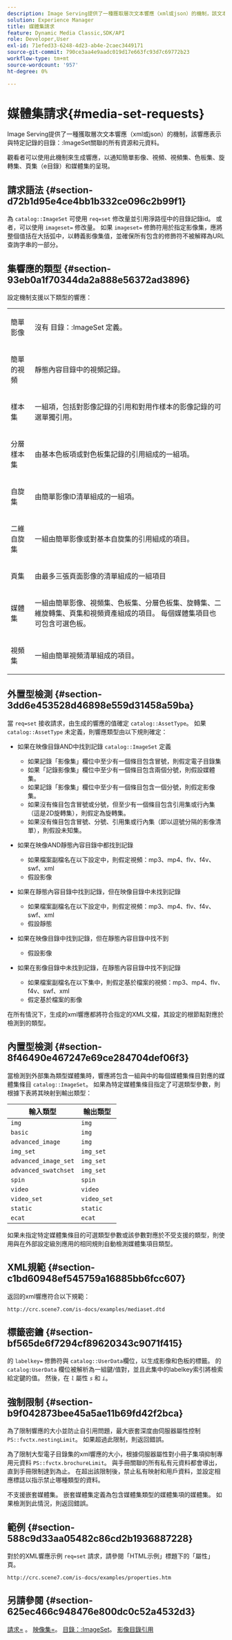 ```yaml
---
description: Image Serving提供了一種獲取層次文本響應（xml或json）的機制，該文本響應表示與特定記錄的目錄ImageSet關聯的所有資源和元資料。
solution: Experience Manager
title: 媒體集請求
feature: Dynamic Media Classic,SDK/API
role: Developer,User
exl-id: 71efed33-6248-4d23-ab4e-2caec3449171
source-git-commit: 790ce3aa4e9aadc019d17e663fc93d7c69772b23
workflow-type: tm+mt
source-wordcount: '957'
ht-degree: 0%

---
```


# 媒體集請求{#media-set-requests}

Image Serving提供了一種獲取層次文本響應（xml或json）的機制，該響應表示與特定記錄的目錄：:ImageSet關聯的所有資源和元資料。

觀看者可以使用此機制來生成響應，以通知簡單影像、視頻、視頻集、色板集、旋轉集、頁集（e目錄）和媒體集的呈現。

## 請求語法 {#section-d72b1d95e4ce4bb1b332ce096c2b99f1}

為 `catalog::ImageSet` 可使用 `req=set` 修改量並引用淨路徑中的目錄記錄id。 或者，可以使用 `imageset=` 修改量。 如果 `imageset=` 修飾符用於指定影像集，應將整個值括在大括弧中，以轉義影像集值，並確保所有包含的修飾符不被解釋為URL查詢字串的一部分。

## 集響應的類型 {#section-93eb0a1f70344da2a888e56372ad3896}

設定機制支援以下類型的響應：

<table id="simpletable_3718A93699F64805A41BC8A24D7962D2"> 
 <tr class="strow"> 
  <td class="stentry"> <p>簡單影像 </p></td> 
  <td class="stentry"> <p>沒有 <span class="codeph"> 目錄：:ImageSet</span> 定義。 </p></td> 
 </tr> 
 <tr class="strow"> 
  <td class="stentry"> <p>簡單的視頻 </p></td> 
  <td class="stentry"> <p>靜態內容目錄中的視頻記錄。 </p></td> 
 </tr> 
 <tr class="strow"> 
  <td class="stentry"> <p>樣本集 </p></td> 
  <td class="stentry"> <p>一組項，包括對影像記錄的引用和對用作樣本的影像記錄的可選單獨引用。 </p></td> 
 </tr> 
 <tr class="strow"> 
  <td class="stentry"> <p>分層樣本集 </p></td> 
  <td class="stentry"> <p>由基本色板項或對色板集記錄的引用組成的一組項。 </p></td> 
 </tr> 
 <tr class="strow"> 
  <td class="stentry"> <p>自旋集 </p></td> 
  <td class="stentry"> <p>由簡單影像ID清單組成的一組項。 </p></td> 
 </tr> 
 <tr class="strow"> 
  <td class="stentry"> <p>二維自旋集 </p></td> 
  <td class="stentry"> <p>一組由簡單影像或對基本自旋集的引用組成的項目。 </p></td> 
 </tr> 
 <tr class="strow"> 
  <td class="stentry"> <p>頁集 </p></td> 
  <td class="stentry"> <p>由最多三張頁面影像的清單組成的一組項目 </p></td> 
 </tr> 
 <tr class="strow"> 
  <td class="stentry"> <p>媒體集 </p></td> 
  <td class="stentry"> <p>一組由簡單影像、視頻集、色板集、分層色板集、旋轉集、二維旋轉集、頁集和視頻資產組成的項目。 每個媒體集項目也可包含可選色板。 </p></td> 
 </tr> 
 <tr class="strow"> 
  <td class="stentry"> <p>視頻集 </p></td> 
  <td class="stentry"> <p>一組由簡單視頻清單組成的項目。 </p></td> 
 </tr> 
</table>

## 外置型檢測 {#section-3dd6e453528d46898e559d31458a59ba}

當 `req=set` 接收請求，由生成的響應的值確定 `catalog::AssetType`。 如果 `catalog::AssetType` 未定義，則響應類型由以下規則確定：

* 如果在映像目錄AND中找到記錄 `catalog::ImageSet` 定義

   * 如果記錄「影像集」欄位中至少有一個條目包含冒號，則假定電子目錄集
   * 如果「記錄影像集」欄位中至少有一個條目包含兩個分號，則假設媒體集。
   * 如果記錄「影像集」欄位中至少有一個條目包含一個分號，則假定影像集。
   * 如果沒有條目包含冒號或分號，但至少有一個條目包含引用集或行內集（這是2D旋轉集），則假定為旋轉集。
   * 如果沒有條目包含冒號、分號、引用集或行內集（即以逗號分隔的影像清單），則假設未知集。

* 如果在映像AND靜態內容目錄中都找到記錄

   * 如果檔案副檔名在以下設定中，則假定視頻：mp3、mp4、flv、f4v、swf、xml
   * 假設影像

* 如果在靜態內容目錄中找到記錄，但在映像目錄中未找到記錄

   * 如果檔案副檔名在以下設定中，則假定視頻：mp3、mp4、flv、f4v、swf、xml
   * 假設靜態

* 如果在映像目錄中找到記錄，但在靜態內容目錄中找不到

   * 假設影像

* 如果在影像目錄中未找到記錄，在靜態內容目錄中找不到記錄

   * 如果檔案副檔名在以下集中，則假定基於檔案的視頻：mp3、mp4、flv、f4v、swf、xml
   * 假定基於檔案的影像

在所有情況下，生成的xml響應都將符合指定的XML文檔，其設定的根節點對應於檢測到的類型。

## 內置型檢測 {#section-8f46490e467247e69ce284704def06f3}

當檢測到外部集為類型媒體集時，響應將包含一組與中的每個媒體集條目對應的媒體集條目 `catalog::ImageSet`。 如果為特定媒體集條目指定了可選類型參數，則根據下表將其映射到輸出類型：

| 輸入類型 | 輸出類型 |
|---|---|
| `img` | `img` |
| `basic` | `img` |
| `advanced_image` | `img` |
| `img_set` | `img_set` |
| `advanced_image_set` | `img_set` |
| `advanced_swatchset` | `img_set` |
| `spin` | `spin` |
| `video` | `video` |
| `video_set` | `video_set` |
| `static` | `static` |
| `ecat` | `ecat` |

如果未指定特定媒體集條目的可選類型參數或該參數對應於不受支援的類型，則使用與在外部設定級別應用的相同規則自動檢測媒體集項目類型。

## XML規範 {#section-c1bd60948ef545759a16885bb6fcc607}

返回的xml響應符合以下規範：

`http://crc.scene7.com/is-docs/examples/mediaset.dtd`

## 標籤密鑰 {#section-bf565de6f7294cf89620343c9071f415}

的 `labelkey=` 修飾符與 `catalog::UserData`欄位，以生成影像和色板的標籤。 的 `catalog:UserData` 欄位被解析為一組鍵/值對，並且此集中的labelkey索引將檢索給定鍵的值。 然後，在 *`l`* 屬性 *`s`* 和 *`i`*。

## 強制限制 {#section-b9f042873bee45a5ae11b69fd42f2bca}

為了限制響應的大小並防止自引用問題，最大嵌套深度由伺服器屬性控制 `PS::fvctx.nestingLimit`。 如果超過此限制，則返回錯誤。

為了限制大型電子目錄集的xml響應的大小，根據伺服器屬性對小冊子集項抑制專用元資料 `PS::fvctx.brochureLimit`。 與手冊關聯的所有私有元資料都會導出，直到手冊限制達到為止。 在超出該限制後，禁止私有映射和用戶資料，並設定相應標誌以指示禁止哪種類型的資料。

不支援嵌套媒體集。 嵌套媒體集定義為包含媒體集類型的媒體集項的媒體集。 如果檢測到此情況，則返回錯誤。

## 範例 {#section-588c9d33aa05482c86cd2b1936887228}

對於的XML響應示例 `req=set` 請求，請參閱「HTML示例」標題下的「屬性」頁。

`http://crc.scene7.com/is-docs/examples/properties.htm`

## 另請參閱 {#section-625ec466c948476e800dc0c52a4532d3}

[請求=](../../../../../is-api/http-ref/image-serving-api-ref/c-http-protocol-reference/c-command-reference/r-req/r-req.md#reference-907cdb4a97034db7ad94695f25552e76) 。 [映像集=](../../../../../is-api/http-ref/image-serving-api-ref/c-http-protocol-reference/c-command-reference/r-req/r-imageset-req.md#reference-c42935490db84830b31e9e649895dee3)。 [目錄：:ImageSet](/help/aem-is-ir-api/is-api/image-catalog/image-serving-api-ref/c-image-catalog-reference/c-image-svg-data-reference/c-image-data-reference/r-imageset-cat.md)。 [影像目錄引用](../../../../../is-api/image-catalog/image-serving-api-ref/c-image-catalog-reference/c-overview/c-overview.md#concept-9ce2b6a133de45f783e95cabc5810ac3)
